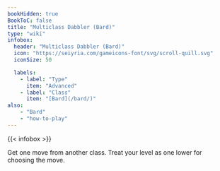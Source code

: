 ```yaml
---
bookHidden: true
BookToC: false
title: "Multiclass Dabbler (Bard)"
type: "wiki"
infobox:
  header: "Multiclass Dabbler (Bard)"
  icon: "https://seiyria.com/gameicons-font/svg/scroll-quill.svg"
  iconSize: 50

  labels:
    - label: "Type"
      item: "Advanced"
    - label: "Class"
      item: "[Bard](/bard/)"
also:
    - "Bard"
    - "how-to-play"
---
```


{{< infobox >}}

Get one move from another class. Treat your level as one lower for choosing the move.